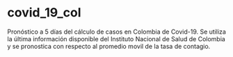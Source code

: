 # covid_19_col
Pronóstico a 5 días del cálculo de casos en Colombia de Covid-19.
Se utiliza la última información disponible del Instituto Nacional de Salud de Colombia y se pronostica con respecto al promedio movil de la tasa de contagio.